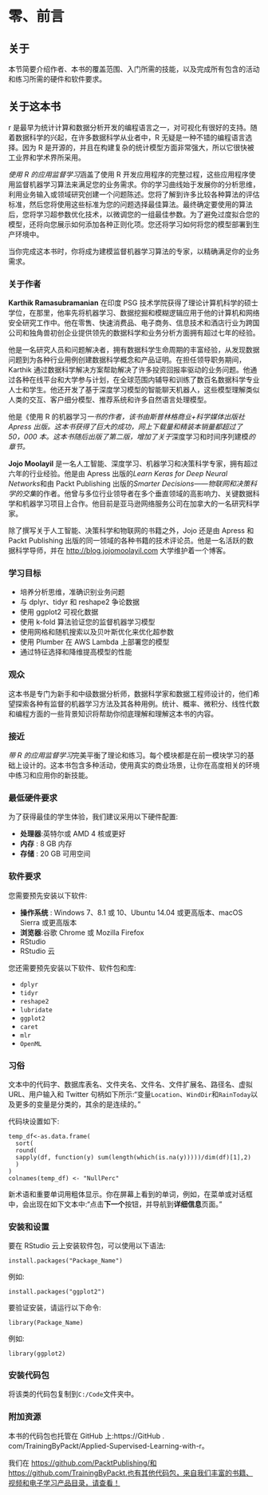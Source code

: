 

# 零、前言

## 关于

本节简要介绍作者、本书的覆盖范围、入门所需的技能，以及完成所有包含的活动和练习所需的硬件和软件要求。

## 关于这本书

r 是最早为统计计算和数据分析开发的编程语言之一，对可视化有很好的支持。随着数据科学的兴起，在许多数据科学从业者中，R 无疑是一种不错的编程语言选择。因为 R 是开源的，并且在构建复杂的统计模型方面非常强大，所以它很快被工业界和学术界所采用。

*使用 R 的应用监督学习*涵盖了使用 R 开发应用程序的完整过程，这些应用程序使用监督机器学习算法来满足您的业务需求。你的学习曲线始于发展你的分析思维，利用业务输入或领域研究创建一个问题陈述。您将了解到许多比较各种算法的评估标准，然后您将使用这些标准为您的问题选择最佳算法。最终确定要使用的算法后，您将学习超参数优化技术，以微调您的一组最佳参数。为了避免过度拟合您的模型，还将向您展示如何添加各种正则化项。您还将学习如何将您的模型部署到生产环境中。

当你完成这本书时，你将成为建模监督机器学习算法的专家，以精确满足你的业务需求。

### 关于作者

**Karthik Ramasubramanian** 在印度 PSG 技术学院获得了理论计算机科学的硕士学位，在那里，他率先将机器学习、数据挖掘和模糊逻辑应用于他的计算机和网络安全研究工作中。他在零售、快速消费品、电子商务、信息技术和酒店行业为跨国公司和独角兽初创企业提供领先的数据科学和业务分析方面拥有超过七年的经验。

他是一名研究人员和问题解决者，拥有数据科学生命周期的丰富经验，从发现数据问题到为各种行业用例创建数据科学概念和产品证明。在担任领导职务期间，Karthik 通过数据科学解决方案帮助解决了许多投资回报率驱动的业务问题。他通过各种在线平台和大学参与计划，在全球范围内辅导和训练了数百名数据科学专业人士和学生。他还开发了基于深度学习模型的智能聊天机器人，这些模型理解类似人类的交互、客户细分模型、推荐系统和许多自然语言处理模型。

他是《使用 R 的机器学习*一书的作者，该书由斯普林格商业+科学媒体出版社 Apress 出版。这本书获得了巨大的成功，网上下载量和精装本销量都超过了 50，000 本。这本书随后出版了第二版，增加了关于*深度学习和时间序列建模*的章节。*

**Jojo Moolayil** 是一名人工智能、深度学习、机器学习和决策科学专家，拥有超过六年的行业经验。他是由 Apress 出版的*Learn Keras for Deep Neural Networks*和由 Packt Publishing 出版的*Smarter Decisions——物联网和决策科学的交集*的作者。他曾与多位行业领导者在多个垂直领域的高影响力、关键数据科学和机器学习项目上合作。他目前是亚马逊网络服务公司在加拿大的一名研究科学家。

除了撰写关于人工智能、决策科学和物联网的书籍之外，Jojo 还是由 Apress 和 Packt Publishing 出版的同一领域的各种书籍的技术评论员。他是一名活跃的数据科学导师，并在 http://blog.jojomoolayil.com 大学维护着一个博客。

### 学习目标

*   培养分析思维，准确识别业务问题
*   与 dplyr、tidyr 和 reshape2 争论数据
*   使用 ggplot2 可视化数据
*   使用 k-fold 算法验证您的监督机器学习模型
*   使用网格和随机搜索以及贝叶斯优化来优化超参数
*   使用 Plumber 在 AWS Lambda 上部署您的模型
*   通过特征选择和降维提高模型的性能

### 观众

这本书是专门为新手和中级数据分析师，数据科学家和数据工程师设计的，他们希望探索各种有监督的机器学习方法及其各种用例。统计、概率、微积分、线性代数和编程方面的一些背景知识将帮助你彻底理解和理解这本书的内容。

### 接近

*带 R 的应用监督学习*完美平衡了理论和练习。每个模块都是在前一模块学习的基础上设计的。这本书包含多种活动，使用真实的商业场景，让你在高度相关的环境中练习和应用你的新技能。

### 最低硬件要求

为了获得最佳的学生体验，我们建议采用以下硬件配置:

*   **处理器**:英特尔或 AMD 4 核或更好
*   **内存** : 8 GB 内存
*   **存储** : 20 GB 可用空间

### 软件要求

您需要预先安装以下软件:

*   **操作系统** : Windows 7、8.1 或 10、Ubuntu 14.04 或更高版本、macOS Sierra 或更高版本
*   **浏览器**:谷歌 Chrome 或 Mozilla Firefox
*   RStudio
*   RStudio 云

您还需要预先安装以下软件、软件包和库:

*   `dplyr`
*   `tidyr`
*   `reshape2`
*   `lubridate`
*   `ggplot2`
*   `caret`
*   `mlr`
*   `OpenML`

### 习俗

文本中的代码字、数据库表名、文件夹名、文件名、文件扩展名、路径名、虚拟 URL、用户输入和 Twitter 句柄如下所示:“变量`Location`、`WindDir`和`RainToday`以及更多的变量是分类的，其余的是连续的。”

代码块设置如下:

```
temp_df<-as.data.frame(
  sort(
  round(
  sapply(df, function(y) sum(length(which(is.na(y)))))/dim(df)[1],2)
  )
)
colnames(temp_df) <- "NullPerc"
```

新术语和重要单词用粗体显示。你在屏幕上看到的单词，例如，在菜单或对话框中，会出现在如下文本中:“点击**下一个**按钮，并导航到**详细信息**页面。”

### 安装和设置

要在 RStudio 云上安装软件包，可以使用以下语法:

```
install.packages("Package_Name")
```

例如:

```
install.packages("ggplot2")
```

要验证安装，请运行以下命令:

```
library(Package_Name)
```

例如:

```
library(ggplot2)
```

### 安装代码包

将该类的代码包复制到`C:/Code`文件夹中。

### 附加资源

本书的代码包也托管在 GitHub 上:https://GitHub . com/TrainingByPackt/Applied-Supervised-Learning-with-r。

我们在 https://github.com/PacktPublishing/和 https://github.com/TrainingByPackt.也有其他代码包，来自我们丰富的书籍、视频和电子学习产品目录，请查看！